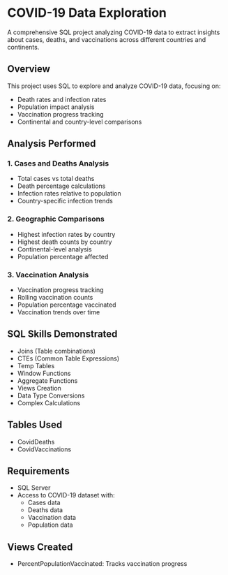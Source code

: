 # COVID-19 Data Exploration

A comprehensive SQL project analyzing COVID-19 data to extract insights about cases, deaths, and vaccinations across different countries and continents.

## Overview
This project uses SQL to explore and analyze COVID-19 data, focusing on:
- Death rates and infection rates
- Population impact analysis
- Vaccination progress tracking
- Continental and country-level comparisons

## Analysis Performed

### 1. Cases and Deaths Analysis
- Total cases vs total deaths
- Death percentage calculations
- Infection rates relative to population
- Country-specific infection trends

### 2. Geographic Comparisons
- Highest infection rates by country
- Highest death counts by country
- Continental-level analysis
- Population percentage affected

### 3. Vaccination Analysis
- Vaccination progress tracking
- Rolling vaccination counts
- Population percentage vaccinated
- Vaccination trends over time

## SQL Skills Demonstrated
- Joins (Table combinations)
- CTEs (Common Table Expressions)
- Temp Tables
- Window Functions
- Aggregate Functions
- Views Creation
- Data Type Conversions
- Complex Calculations

## Tables Used
- CovidDeaths
- CovidVaccinations

## Requirements
- SQL Server
- Access to COVID-19 dataset with:
  - Cases data
  - Deaths data
  - Vaccination data
  - Population data

## Views Created
- PercentPopulationVaccinated: Tracks vaccination progress
